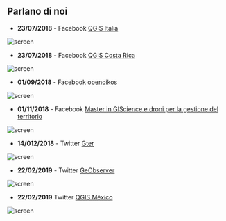 ## Parlano di noi

* **23/07/2018** - Facebook [QGIS Italia](https://www.facebook.com/qgis.it/posts/1012222122275138)

![screen](/img/parlano_di_noi/parlano_04.png)

* **23/07/2018** - Facebook [QGIS Costa Rica](https://www.facebook.com/QGISCR/posts/2163826227196819)

![screen](/img/parlano_di_noi/parlano_06.png)

* **01/09/2018** - Facebook [openoikos](https://www.facebook.com/openoikos.community/posts/1413337625436036)

![screen](/img/parlano_di_noi/parlano_07.png)

* **01/11/2018** - Facebook [Master in GIScience e droni per la gestione del territorio](https://www.facebook.com/MasterGIScience/posts/2106618966267250)

![screen](/img/parlano_di_noi/parlano_05.png)

* **14/012/2018** - Twitter [Gter](https://twitter.com/Gteronline/status/1073491660410155008)

![screen](/img/parlano_di_noi/parlano_01.png)

* **22/02/2019** - Twitter [GeObserver](https://twitter.com/geoObserver_/status/1098889290665345026)

![screen](/img/parlano_di_noi/parlano_02.png)

* **22/02/2019** Twitter [QGIS México](https://twitter.com/qgismexico/status/1099002315690950656)

![screen](/img/parlano_di_noi/parlano_03.png)